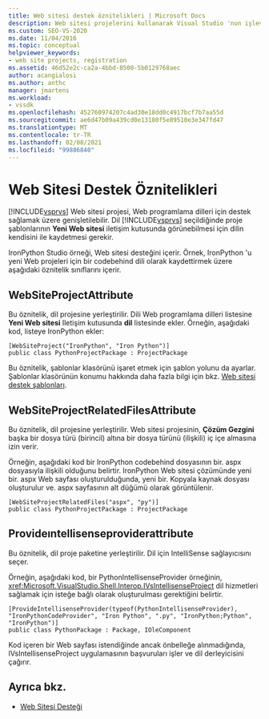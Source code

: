 ```yaml
---
title: Web sitesi destek öznitelikleri | Microsoft Docs
description: Web sitesi projelerini kullanarak Visual Studio 'nun işlevselliğini genişletmek için gerekli olan Web sitesi destek öznitelikleri hakkında bilgi edinin.
ms.custom: SEO-VS-2020
ms.date: 11/04/2016
ms.topic: conceptual
helpviewer_keywords:
- web site projects, registration
ms.assetid: 46d52e2c-ca2a-4bbd-8500-5b0129768aec
author: acangialosi
ms.author: anthc
manager: jmartens
ms.workload:
- vssdk
ms.openlocfilehash: 452760974207c4ad30e18dd0c4917bcf7b7aa55d
ms.sourcegitcommit: ae6d47b09a439cd0e13180f5e89510e3e347fd47
ms.translationtype: MT
ms.contentlocale: tr-TR
ms.lasthandoff: 02/08/2021
ms.locfileid: "99886840"
---
```

# <a name="web-site-support-attributes"></a>Web Sitesi Destek Öznitelikleri
[!INCLUDE[vsprvs](../../code-quality/includes/vsprvs_md.md)] Web sitesi projesi, Web programlama dilleri için destek sağlamak üzere genişletilebilir. Dil [!INCLUDE[vsprvs](../../code-quality/includes/vsprvs_md.md)] seçildiğinde proje şablonlarının **Yeni Web sitesi** iletişim kutusunda görünebilmesi için dilin kendisini ile kaydetmesi gerekir.

IronPython Studio örneği, Web sitesi desteğini içerir. Örnek, IronPython 'u yeni Web projeleri için bir codebehind dili olarak kaydettirmek üzere aşağıdaki öznitelik sınıflarını içerir.

## <a name="websiteprojectattribute"></a>WebSiteProjectAttribute
 Bu öznitelik, dil projesine yerleştirilir. Dili Web programlama dilleri listesine **Yeni Web sitesi** Iletişim kutusunda **dil** listesinde ekler. Örneğin, aşağıdaki kod, listeye IronPython ekler:

```
[WebSiteProject("IronPython", "Iron Python")]
public class PythonProjectPackage : ProjectPackage
```

 Bu öznitelik, şablonlar klasörünü işaret etmek için şablon yolunu da ayarlar. Şablonlar klasörünün konumu hakkında daha fazla bilgi için bkz. [Web sitesi destek şablonları](../../extensibility/internals/web-site-support-templates.md).

## <a name="websiteprojectrelatedfilesattribute"></a>WebSiteProjectRelatedFilesAttribute
 Bu öznitelik, dil projesine yerleştirilir. Web sitesi projesinin, **Çözüm Gezgini** başka bir dosya türü (birincil) altına bir dosya türünü (ilişkili) iç içe almasına izin verir.

 Örneğin, aşağıdaki kod bir IronPython codebehind dosyasının bir. aspx dosyasıyla ilişkili olduğunu belirtir. IronPython Web sitesi çözümünde yeni bir. aspx Web sayfası oluşturulduğunda, yeni bir. Kopyala kaynak dosyası oluşturulur ve. aspx sayfasının alt düğümü olarak görüntülenir.

```
[WebSiteProjectRelatedFiles("aspx", "py")]
public class PythonProjectPackage : ProjectPackage
```

## <a name="provideintellisenseproviderattribute"></a>Provideıntellisenseproviderattribute
 Bu öznitelik, dil proje paketine yerleştirilir. Dil için IntelliSense sağlayıcısını seçer.

 Örneğin, aşağıdaki kod, bir PythonIntellisenseProvider örneğinin, <xref:Microsoft.VisualStudio.Shell.Interop.IVsIntellisenseProject> dil hizmetleri sağlamak için isteğe bağlı olarak oluşturulması gerektiğini belirtir.

```
[ProvideIntellisenseProvider(typeof(PythonIntellisenseProvider), "IronPythonCodeProvider", "Iron Python", ".py", "IronPython;Python", "IronPython")]
public class PythonPackage : Package, IOleComponent
```

 Kod içeren bir Web sayfası istendiğinde ancak önbelleğe alınmadığında, IVsIntellisenseProject uygulamasının başvuruları işler ve dil derleyicisini çağırır.

## <a name="see-also"></a>Ayrıca bkz.
- [Web Sitesi Desteği](../../extensibility/internals/web-site-support.md)
